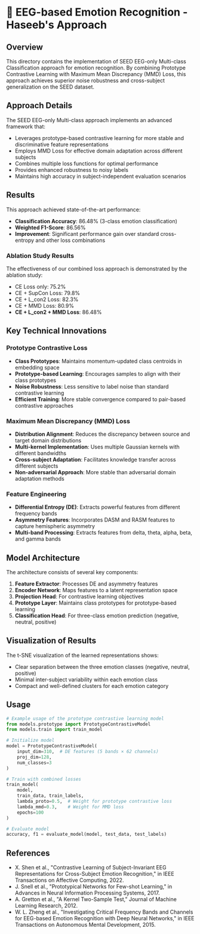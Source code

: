 # 🧠 EEG-based Emotion Recognition - Haseeb's Approach

## Overview
This directory contains the implementation of SEED EEG-only Multi-class Classification approach for emotion recognition. By combining Prototype Contrastive Learning with Maximum Mean Discrepancy (MMD) Loss, this approach achieves superior noise robustness and cross-subject generalization on the SEED dataset.

## Approach Details
The SEED EEG-only Multi-class approach implements an advanced framework that:

- Leverages prototype-based contrastive learning for more stable and discriminative feature representations
- Employs MMD Loss for effective domain adaptation across different subjects
- Combines multiple loss functions for optimal performance
- Provides enhanced robustness to noisy labels
- Maintains high accuracy in subject-independent evaluation scenarios

## Results
This approach achieved state-of-the-art performance:
- **Classification Accuracy**: 86.48% (3-class emotion classification)
- **Weighted F1-Score**: 86.56%
- **Improvement**: Significant performance gain over standard cross-entropy and other loss combinations

### Ablation Study Results
The effectiveness of our combined loss approach is demonstrated by the ablation study:
- CE Loss only: 75.2%
- CE + SupCon Loss: 79.8%
- CE + L_con2 Loss: 82.3%
- CE + MMD Loss: 80.9%
- **CE + L_con2 + MMD Loss**: 86.48%

## Key Technical Innovations

### Prototype Contrastive Loss
- **Class Prototypes**: Maintains momentum-updated class centroids in embedding space
- **Prototype-based Learning**: Encourages samples to align with their class prototypes
- **Noise Robustness**: Less sensitive to label noise than standard contrastive learning
- **Efficient Training**: More stable convergence compared to pair-based contrastive approaches

### Maximum Mean Discrepancy (MMD) Loss
- **Distribution Alignment**: Reduces the discrepancy between source and target domain distributions
- **Multi-kernel Implementation**: Uses multiple Gaussian kernels with different bandwidths
- **Cross-subject Adaptation**: Facilitates knowledge transfer across different subjects
- **Non-adversarial Approach**: More stable than adversarial domain adaptation methods

### Feature Engineering
- **Differential Entropy (DE)**: Extracts powerful features from different frequency bands
- **Asymmetry Features**: Incorporates DASM and RASM features to capture hemispheric asymmetry
- **Multi-band Processing**: Extracts features from delta, theta, alpha, beta, and gamma bands

## Model Architecture
The architecture consists of several key components:
1. **Feature Extractor**: Processes DE and asymmetry features
2. **Encoder Network**: Maps features to a latent representation space
3. **Projection Head**: For contrastive learning objectives
4. **Prototype Layer**: Maintains class prototypes for prototype-based learning
5. **Classification Head**: For three-class emotion prediction (negative, neutral, positive)

## Visualization of Results
The t-SNE visualization of the learned representations shows:
- Clear separation between the three emotion classes (negative, neutral, positive)
- Minimal inter-subject variability within each emotion class
- Compact and well-defined clusters for each emotion category

## Usage
```python
# Example usage of the prototype contrastive learning model
from models.prototype import PrototypeContrastiveModel
from models.train import train_model

# Initialize model
model = PrototypeContrastiveModel(
    input_dim=310,  # DE features (5 bands × 62 channels)
    proj_dim=128,
    num_classes=3
)

# Train with combined losses
train_model(
    model, 
    train_data, train_labels, 
    lambda_proto=0.5,  # Weight for prototype contrastive loss
    lambda_mmd=0.3,    # Weight for MMD loss
    epochs=100
)

# Evaluate model
accuracy, f1 = evaluate_model(model, test_data, test_labels)
```

## References
- X. Shen et al., "Contrastive Learning of Subject-Invariant EEG Representations for Cross-Subject Emotion Recognition," in IEEE Transactions on Affective Computing, 2022.
- J. Snell et al., "Prototypical Networks for Few-shot Learning," in Advances in Neural Information Processing Systems, 2017.
- A. Gretton et al., "A Kernel Two-Sample Test," Journal of Machine Learning Research, 2012.
- W. L. Zheng et al., "Investigating Critical Frequency Bands and Channels for EEG-based Emotion Recognition with Deep Neural Networks," in IEEE Transactions on Autonomous Mental Development, 2015. 